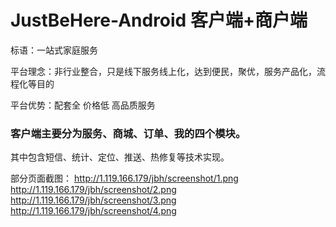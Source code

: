 # JustBeHere-Android 客户端+商户端

标语：一站式家庭服务

平台理念：非行业整合，只是线下服务线上化，达到便民，聚优，服务产品化，流程化等目的

平台优势：配套全 价格低  高品质服务


### 客户端主要分为服务、商城、订单、我的四个模块。

其中包含短信、统计、定位、推送、热修复等技术实现。

部分页面截图：
http://1.119.166.179/jbh/screenshot/1.png
http://1.119.166.179/jbh/screenshot/2.png
http://1.119.166.179/jbh/screenshot/3.png
http://1.119.166.179/jbh/screenshot/4.png